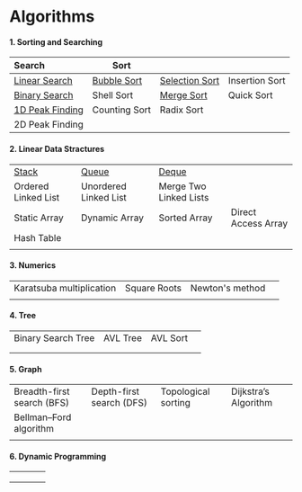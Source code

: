 # Algorithms

#### 1. Sorting and Searching
| Search                                                       | Sort                                                         |                                                              |                |
| :----------------------------------------------------------- | ------------------------------------------------------------ | ------------------------------------------------------------ | -------------- |
| [Linear Search](https://github.com/shazzad-hasan/Algorithms/blob/main/sorting_and_searching/Linear_Search.py) | [Bubble Sort](https://github.com/shazzad-hasan/Algorithms/blob/main/sorting_and_searching/Bubble_Sort.py) | [Selection Sort](https://github.com/shazzad-hasan/Algorithms/blob/main/sorting_and_searching/Selection_Sort.py) | Insertion Sort |
| [Binary Search](https://github.com/shazzad-hasan/Algorithms/blob/main/sorting_and_searching/Binary_Search.py) | Shell Sort                                                   | [Merge Sort](https://github.com/shazzad-hasan/Algorithms/blob/main/sorting_and_searching/Merge_Sort.py) | Quick Sort     |
| [1D Peak Finding](https://github.com/shazzad-hasan/Algorithms/blob/main/sorting_and_searching/Peak_Element.py) | Counting Sort                                                | Radix Sort                                                   |                |
| 2D Peak Finding                                              |                                                              |                                                              |                |

#### 2. Linear Data Stractures

|                                                              |                                                              |                                                              |                     |
| ------------------------------------------------------------ | ------------------------------------------------------------ | ------------------------------------------------------------ | ------------------- |
| [Stack](https://github.com/shazzad-hasan/Algorithms/blob/main/linear_data_stractures/stack.py) | [Queue](https://github.com/shazzad-hasan/Algorithms/blob/main/linear_data_stractures/queue.py) | [Deque](https://github.com/shazzad-hasan/Algorithms/blob/main/linear_data_stractures/deque.py) |                     |
| Ordered Linked List                                          | Unordered Linked List                                        | Merge Two Linked Lists                                       |                     |
| Static Array                                                 | Dynamic Array                                                | Sorted Array                                                 | Direct Access Array |
| Hash Table                                                   |                                                              |                                                              |                     |
|                                                              |                                                              |                                                              |                     |

#### 3. Numerics

|                          |              |                 |      |
| ------------------------ | ------------ | --------------- | ---- |
| Karatsuba multiplication | Square Roots | Newton's method |      |
|                          |              |                 |      |

#### 4. Tree

|                    |          |          |      |
| ------------------ | -------- | -------- | ---- |
| Binary Search Tree | AVL Tree | AVL Sort |      |
|                    |          |          |      |
|                    |          |          |      |

#### 5. Graph

|                            |                          |                     |                      |
| -------------------------- | ------------------------ | ------------------- | -------------------- |
| Breadth-first search (BFS) | Depth-first search (DFS) | Topological sorting | Dijkstra’s Algorithm |
| Bellman–Ford algorithm     |                          |                     |                      |
|                            |                          |                     |                      |

#### 6. Dynamic Programming

|      |      |      |      |
| ---- | ---- | ---- | ---- |
|      |      |      |      |
|      |      |      |      |
|      |      |      |      |

